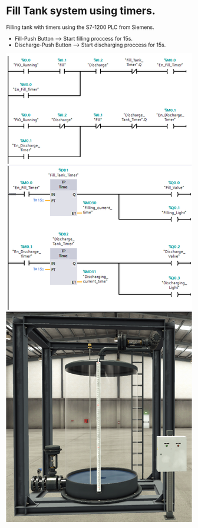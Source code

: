 # Fill Tank system using timers.
 Filling tank with timers using the S7-1200 PLC from Siemens.

 - Fill-Push Button --> Start filling proccess for 15s.
 - Discharge-Push Button --> Start discharging proccess for 15s.


![Ladder Logic](/images/1.png)
![Ladder Logic](/images/2.png)
![Scene](/images/3.png)